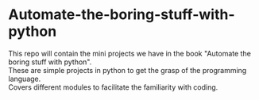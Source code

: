 # Automate-the-boring-stuff-with-python
This repo will contain the mini projects we have in the book "Automate the boring stuff with python".\
These are simple projects in python to get the grasp of the programming language.\
Covers different modules to facilitate the familiarity with coding.
